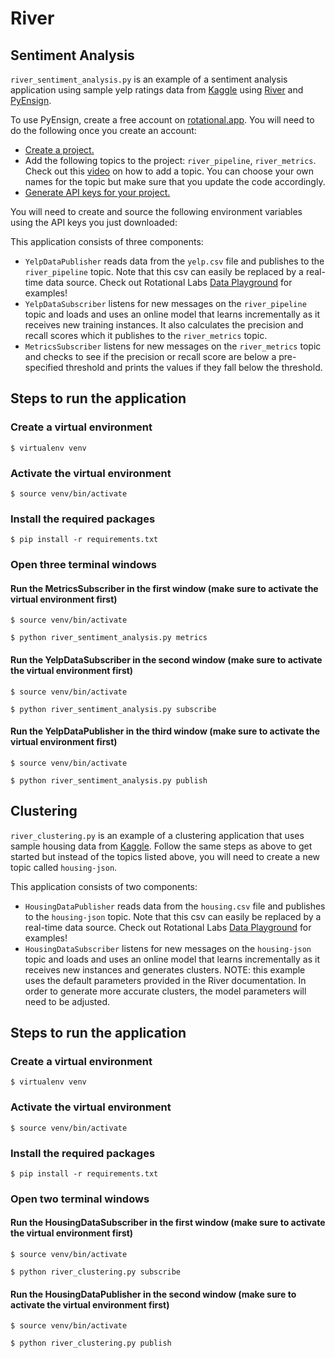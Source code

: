 # River

## Sentiment Analysis
`river_sentiment_analysis.py` is an example of a sentiment analysis application using sample yelp ratings data from [Kaggle](https://www.kaggle.com) using [River](https://riverml.xyz/) and [PyEnsign](https://github.com/rotationalio/pyensign).

To use PyEnsign, create a free account on [rotational.app](https://rotational.app/).  You will need to do the following once you create an account:

- [Create a project.](https://youtu.be/VskNgAVMORQ)
- Add the following topics to the project: `river_pipeline`, `river_metrics`.  Check out this [video](https://youtu.be/1XuVPl_Ki4U) on how to add a topic.  You can choose your own names for the topic but make sure that you update the code accordingly.
- [Generate API keys for your project.](https://youtu.be/KMejrUIouMw)

You will need to create and source the following environment variables using the API keys you just downloaded:


This application consists of three components:
- `YelpDataPublisher` reads data from the `yelp.csv` file and publishes to the `river_pipeline` topic.  Note that this csv can easily be replaced by a real-time data source.  Check out Rotational Labs [Data Playground](https://github.com/rotationalio/data-playground) for examples!
- `YelpDataSubscriber` listens for new messages on the `river_pipeline` topic and loads and uses an online model that learns incrementally as it receives new training instances.  It also calculates the precision and recall scores which it publishes to the `river_metrics` topic.
- `MetricsSubscriber` listens for new messages on the `river_metrics` topic and checks to see if the precision or recall score are below a pre-specified threshold and prints the values if they fall below the threshold.

## Steps to run the application

### Create a virtual environment

```
$ virtualenv venv
```

### Activate the virtual environment

```
$ source venv/bin/activate
```

### Install the required packages

```
$ pip install -r requirements.txt
```

### Open three terminal windows

#### Run the MetricsSubscriber in the first window (make sure to activate the virtual environment first)
```
$ source venv/bin/activate
```

```
$ python river_sentiment_analysis.py metrics
```

#### Run the YelpDataSubscriber in the second window (make sure to activate the virtual environment first)
```
$ source venv/bin/activate
```
```
$ python river_sentiment_analysis.py subscribe
```

#### Run the YelpDataPublisher in the third window (make sure to activate the virtual environment first)
```
$ source venv/bin/activate
```
```
$ python river_sentiment_analysis.py publish
```

## Clustering
`river_clustering.py` is an example of a clustering application that uses sample housing data from [Kaggle](https://www.kaggle.com).  Follow the same steps as above to get started but instead of the topics listed above, you will need to create a new topic called `housing-json`.

This application consists of two components:
- `HousingDataPublisher` reads data from the `housing.csv` file and publishes to the `housing-json` topic.  Note that this csv can easily be replaced by a real-time data source.  Check out Rotational Labs [Data Playground](https://github.com/rotationalio/data-playground) for examples!
- `HousingDataSubscriber` listens for new messages on the `housing-json` topic and loads and uses an online model that learns incrementally as it receives new instances and generates clusters.  NOTE: this example uses the default parameters provided in the River documentation.  In order to generate more accurate clusters, the model parameters will need to be adjusted.

## Steps to run the application

### Create a virtual environment

```
$ virtualenv venv
```

### Activate the virtual environment

```
$ source venv/bin/activate
```

### Install the required packages

```
$ pip install -r requirements.txt
```

### Open two terminal windows

#### Run the HousingDataSubscriber in the first window (make sure to activate the virtual environment first)
```
$ source venv/bin/activate
```
```
$ python river_clustering.py subscribe
```

#### Run the HousingDataPublisher in the second window (make sure to activate the virtual environment first)
```
$ source venv/bin/activate
```
```
$ python river_clustering.py publish
```
